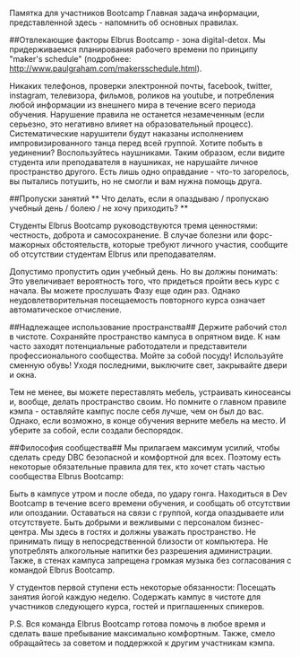 Памятка для участников Bootcamp 
Главная задача информации, представленной здесь - напомнить об основных правилах. 

##Отвлекающие факторы
Elbrus Bootcamp - зона digital-detox. Мы придерживаемся планирования рабочего времени по принципу "maker's schedule" (подробнее: http://www.paulgraham.com/makersschedule.html).


Никаких телефонов, проверки электронной почты, facebook, twitter, instagram, телевизора, фильмов, роликов на youtube, и потребления любой информации из внешнего мира в течение всего периода обучения. 
Нарушение правила не останется незамеченным (если серьезно, это негативно влияет на образовательный процесс). Систематические нарушители будут наказаны исполнением импровизированного танца перед всей группой.
Хотите побыть в уединении? Воспользуйтесь наушниками. Таким образом, если видите студента или преподавателя в наушниках, не нарушайте личное пространство другого. Есть лишь одно оправдание - что-то загорелось, вы пытались потушить, но не смогли и вам нужна помощь друга. 


##Пропуски занятий
** Что делать, если я опаздываю / пропускаю учебный день / 
болею / не хочу приходить? **


Студенты Elbrus Bootcamp руководствуются тремя ценностями: честность, доброта и самосохранение. В случае болезни или форс-мажорных обстоятельств, которые требуют личного участия, сообщите об отсутствии студентам Elbrus или преподавателям.

Допустимо пропустить один учебный день. Но вы должны понимать:
Это увеличивает вероятность того, что придеться пройти весь курс с начала.
Вы можете прослушать Фазу еще один раз. Однако неудовлетворительная посещаемость повторного курса означает автоматическое отчисление.



##Надлежащее использование пространства##
Держите рабочий стол в чистоте.
Сохраняйте пространство кампуса в опрятном виде. К нам часто заходят потенциальные работодатели и представители профессионального сообщества.
Мойте за собой посуду!
Используйте сменную обувь!
Уходя последними, выключите свет, закрывайте двери и окна.

Тем не менее, вы можете переставлять мебель, устраивать киносеансы и, вообще, делать пространство своим. Но помните о главном правиле кэмпа - оставляйте кампус после себя лучше, чем он был до вас. Однако, если возможно, в конце обучения верните мебель на место. И уберите за собой, если создали беспорядок.



##Философия сообщества##
Мы прилагаем максимум усилий, чтобы сделать среду DBC безопасной и комфортной для всех. Поэтому есть некоторые обязательные правила для тех, кто хочет стать частью сообщества Elbrus Bootcamp:


Быть в кампусе утром и после обеда, по удару гонга.
Находиться в Dev Bootcamp в течение всего времени обучения, и сообщать об отсутствии или опоздании.
Оставаться на связи с группой, когда опаздываете или отсутствуете.
Быть добрыми и вежливыми с персоналом бизнес-центра. Мы здесь в гостях и должны уважать пространство.
Не принимать пищу в непосредственной близости от компьютера.
Не употреблять алкогольные напитки без разрешения администрации.
Также, в стенах кампуса запрещена громкая музыка без согласования с командой Elbrus Bootcamp.

У студентов первой ступени есть некоторые обязанности:
Посещать занятия йогой каждую неделю.
Содержать кампус в чистоте для участников следующего курса, гостей и приглашенных спикеров.

P.S. Вся команда Elbrus Bootcamp готова помочь в любое время и сделать ваше пребывание максимально комфортным. Также, смело обращайтесь за советом и поддержкой к другим участникам кэмпа.

